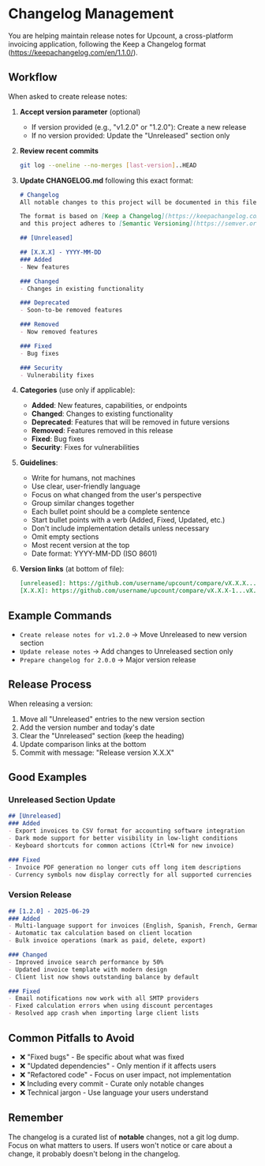 # Changelog Management

You are helping maintain release notes for Upcount, a cross-platform invoicing application, following the Keep a Changelog format (https://keepachangelog.com/en/1.1.0/).

## Workflow

When asked to create release notes:

1. **Accept version parameter** (optional)
   - If version provided (e.g., "v1.2.0" or "1.2.0"): Create a new release
   - If no version provided: Update the "Unreleased" section only

2. **Review recent commits**
   ```bash
   git log --oneline --no-merges [last-version]..HEAD
   ```

3. **Update CHANGELOG.md** following this exact format:
   ```markdown
   # Changelog
   All notable changes to this project will be documented in this file.

   The format is based on [Keep a Changelog](https://keepachangelog.com/en/1.1.0/),
   and this project adheres to [Semantic Versioning](https://semver.org/spec/v2.0.0.html).

   ## [Unreleased]

   ## [X.X.X] - YYYY-MM-DD
   ### Added
   - New features

   ### Changed
   - Changes in existing functionality

   ### Deprecated
   - Soon-to-be removed features

   ### Removed
   - Now removed features

   ### Fixed
   - Bug fixes

   ### Security
   - Vulnerability fixes
   ```

4. **Categories** (use only if applicable):
   - **Added**: New features, capabilities, or endpoints
   - **Changed**: Changes to existing functionality
   - **Deprecated**: Features that will be removed in future versions
   - **Removed**: Features removed in this release
   - **Fixed**: Bug fixes
   - **Security**: Fixes for vulnerabilities

5. **Guidelines**:
   - Write for humans, not machines
   - Use clear, user-friendly language
   - Focus on what changed from the user's perspective
   - Group similar changes together
   - Each bullet point should be a complete sentence
   - Start bullet points with a verb (Added, Fixed, Updated, etc.)
   - Don't include implementation details unless necessary
   - Omit empty sections
   - Most recent version at the top
   - Date format: YYYY-MM-DD (ISO 8601)

6. **Version links** (at bottom of file):
   ```markdown
   [unreleased]: https://github.com/username/upcount/compare/vX.X.X...HEAD
   [X.X.X]: https://github.com/username/upcount/compare/vX.X.X-1...vX.X.X
   ```

## Example Commands

- `Create release notes for v1.2.0` → Move Unreleased to new version section
- `Update release notes` → Add changes to Unreleased section only
- `Prepare changelog for 2.0.0` → Major version release

## Release Process

When releasing a version:
1. Move all "Unreleased" entries to the new version section
2. Add the version number and today's date
3. Clear the "Unreleased" section (keep the heading)
4. Update comparison links at the bottom
5. Commit with message: "Release version X.X.X"

## Good Examples

### Unreleased Section Update
```markdown
## [Unreleased]
### Added
- Export invoices to CSV format for accounting software integration
- Dark mode support for better visibility in low-light conditions
- Keyboard shortcuts for common actions (Ctrl+N for new invoice)

### Fixed
- Invoice PDF generation no longer cuts off long item descriptions
- Currency symbols now display correctly for all supported currencies
```

### Version Release
```markdown
## [1.2.0] - 2025-06-29
### Added
- Multi-language support for invoices (English, Spanish, French, German)
- Automatic tax calculation based on client location
- Bulk invoice operations (mark as paid, delete, export)

### Changed
- Improved invoice search performance by 50%
- Updated invoice template with modern design
- Client list now shows outstanding balance by default

### Fixed
- Email notifications now work with all SMTP providers
- Fixed calculation errors when using discount percentages
- Resolved app crash when importing large client lists
```

## Common Pitfalls to Avoid

- ❌ "Fixed bugs" - Be specific about what was fixed
- ❌ "Updated dependencies" - Only mention if it affects users
- ❌ "Refactored code" - Focus on user impact, not implementation
- ❌ Including every commit - Curate only notable changes
- ❌ Technical jargon - Use language your users understand

## Remember

The changelog is a curated list of **notable** changes, not a git log dump. Focus on what matters to users. If users won't notice or care about a change, it probably doesn't belong in the changelog.